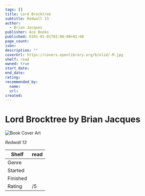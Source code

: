 ```yaml
---
tags: []
title: Lord Brocktree
subtitle: Redwall 13
author:
  - Brian Jacques
publisher: Ace Books
published: 0101-01-01T01:00:00+01:00
page_count:
isbn:
description: ""
coverUrl: https://covers.openlibrary.org/b/olid/-M.jpg
shelf: read
owned: true
start_date:
end_date:
rating:
recommended_by:
  name:
  url:
created:
---
```


# Lord Brocktree by Brian Jacques

![Book Cover Art](https://covers.openlibrary.org/b/olid/-M.jpg)

_Redwall 13_

| Shelf | read |
| --- | --- |
| Genre |  |
| Started |  |
| Finished |  |
| Rating | /5 |
